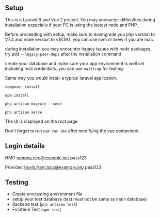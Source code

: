 ## Setup

This is a Laravel 8 and Vue 2 project. You may encounter difficulties during installation expecially if your PC is using the lastest node and PHP.

Before proceeding with setup, make sure to downgrade you php version to V7.4 and node version to v18.19.1. you can use nvm or brew if you are mac.

during installation you may encounter legacy issues with node packages, try add `--legacy-peer-deps` after the installation command.

create your database and make sure your app environment is well set including mail credentials. you can use `mailtrap` for testing.

Same way you would install a typical laravel application.

    composer install

    npm install

    php artisan migrate --seed

    php artisan serve

The UI is displayed on the root page

Don't forget to run `npm run dev` after modifying the vue component.

## Login details
HMO
ramona.rice@example.net
pass123

Provider:
huels.francisca@example.org
pass123


## Testing
- Create env.testing environment file
- setup your test database (test must not be same as main database)
- Backend test (`php artisan test`) 
- Frontend Test (`npm test`)



